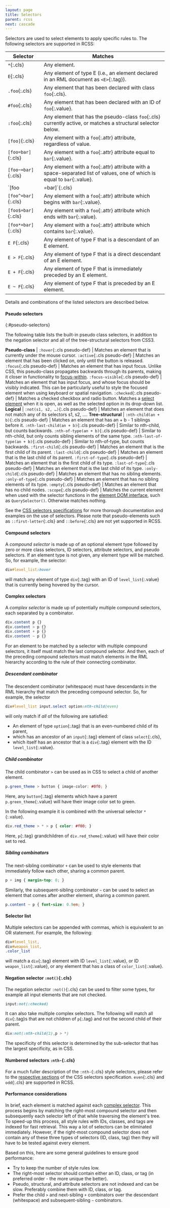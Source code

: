 ```yaml
---
layout: page
title: Selectors
parent: rcss
next: cascade
---
```


Selectors are used to select elements to apply specific rules to. The following selectors are supported in RCSS:

Selector            | Matches
---                 | ---
`*`{:.cls}          | Any element.
`E`{:.cls}          | Any element of type E (i.e., an element declared in an RML document as `<E>`{:.tag}).
`.foo`{:.cls}       | Any element that has been declared with class `foo`{:.cls}.
`#foo`{:.cls}       | Any element that has been declared with an ID of `foo`{:.value}.
`:foo`{:.cls}       | Any element that has the pseudo-class `foo`{:.cls} currently active, or matches a structural selector below.
`[foo]`{:.cls}      | Any element with a `foo`{:.attr} attribute, regardless of value.
`[foo=bar]`{:.cls}  | Any element with a `foo`{:.attr} attribute equal to `bar`{:.value}.
`[foo~=bar]`{:.cls} | Any element with a `foo`{:.attr} attribute with a space-separated list of values, one of which is equal to `bar`{:.value}.
`[foo|=bar]`{:.cls} | Any element with a `foo`{:.attr} attribute equal to `bar`{:.value} or which begins with `bar-`{:.value} including the hyphen.
`[foo^=bar]`{:.cls} | Any element with a `foo`{:.attr} attribute which begins with `bar`{:.value}.
`[foo$=bar]`{:.cls} | Any element with a `foo`{:.attr} attribute which ends with `bar`{:.value}.
`[foo*=bar]`{:.cls} | Any element with a `foo`{:.attr} attribute which contains `bar`{:.value}.
`E F`{:.cls}        | Any element of type F that is a descendant of an E element.
`E > F`{:.cls}      | Any element of type F that is a direct descendant of an E element.
`E + F`{:.cls}      | Any element of type F that is immediately preceded by an E element.
`E ~ F`{:.cls}      | Any element of type F that is preceded by an E element.

Details and combinations of the listed selectors are described below.


#### Pseudo selectors
{:#pseudo-selectors}

The following table lists the built-in pseudo class selectors, in addition to the negation selector and all of the tree-structural selectors from CSS3.

**Pseudo-class**                               |
`:hover`{:.cls pseudo-def}                     | Matches an element that is currently under the mouse cursor.
`:active`{:.cls pseudo-def}                    | Matches an element that has been clicked on, only until the button is released.
`:focus`{:.cls pseudo-def}                     | Matches an element that has input focus. Unlike CSS, this pseudo-class propagates backwards through its parents, making it closer in functionality to [focus-within](https://www.w3.org/TR/selectors-4/#the-focus-within-pseudo).
`:focus-visible`{:.cls pseudo-def}             | Matches an element that has input focus, and whose focus should be visibly indicated. This can be particularly useful to style the focused element when using keyboard or spatial navigation.
`:checked`{:.cls pseudo-def}                   | Matches a checked checkbox and radio button. Matches a [select element]({{"pages/cpp_manual/element_packages/form.html#drop-down-select-box"|relative_url}}) when it is open, as well as the selected option in its drop-down list.
**Logical**                                    |
`:not(s1, s2, …)`{:.cls pseudo-def}            | Matches an element that does not match any of its selectors s1, s2, ….
**Tree-structural**                            |
`:nth-child(an + b)`{:.cls pseudo-def}         | Matches an element that has an + b - 1 siblings before it.
`:nth-last-child(an + b)`{:.cls pseudo-def}    | Similar to nth-child, but counts backwards.
`:nth-of-type(an + b)`{:.cls pseudo-def}       | Similar to nth-child, but only counts sibling elements of the same type.
`:nth-last-of-type(an + b)`{:.cls pseudo-def}  | Similar to nth-of-type, but counts backwards.
`:first-child`{:.cls pseudo-def}               | Matches an element that is the first child of its parent.
`:last-child`{:.cls pseudo-def}                | Matches an element that is the last child of its parent.
`:first-of-type`{:.cls pseudo-def}             | Matches an element that is the first child of its type.
`:last-of-type`{:.cls pseudo-def}              | Matches an element that is the last child of its type.
`:only-child`{:.cls pseudo-def}                | Matches an element that has no sibling elements.
`:only-of-type`{:.cls pseudo-def}              | Matches an element that has no sibling elements of its type.
`:empty`{:.cls pseudo-def}                     | Matches an element that has no child nodes.
`:scope`{:.cls pseudo-def}                     | Matches the current element when used with the selector functions in the [element DOM interface](../cpp_manual/elements.html#dom-interface), such as `QuerySelector()`. Otherwise matches nothing.

See the [CSS selectors specifications](https://www.w3.org/TR/selectors-4/) for more thorough documentation and examples on the use of selectors. Please note that pseudo-elements such as `::first-letter`{:.cls} and `::before`{:.cls} are not yet supported in RCSS.


#### Compound selectors

A *compound selector* is made up of an optional element type followed by zero or more class selectors, ID selectors, attribute selectors, and pseudo selectors. If an element type is not given, any element type will be matched. So, for example, the selector:

```css
div#level_list:hover
```

will match any element of type `div`{:.tag} with an ID of `level_list`{:.value} that is currently being hovered by the cursor.


#### Complex selectors

A *complex selector* is made up of potentially multiple compound selectors, each separated by a combinator.

```css
div.content p {}
div.content > p {}
div.content + p {}
div.content ~ p {}
```
For an element to be matched by a selector with multiple compound selectors, it itself must match the last compound selector. And then, each of the preceding compound selectors must match elements in the RML hierarchy according to the rule of their connecting combinator.

##### Descendant combinator

The descendent combinator (whitespace) must have descendants in the RML hierarchy that match the preceding compound selector. So, for example, the selector

```css
div#level_list input.select option:nth-child(even)
```

will only match if *all* of the following are satisfied:
- An element of type `option`{:.tag} that is an even-numbered child of its parent,
- which has an ancestor of an `input`{:.tag} element of class `select`{:.cls},
- which itself has an ancestor that is a `div`{:.tag} element with the ID `level_list`{:.value}.

##### Child combinator

The child combinator `>` can be used as in CSS to select a child of another element.
```css
p.green_theme > button { image-color: #0f0; }
```
Here, any `button`{:.tag} elements which have a parent `p.green_theme`{:.value} will have their image color set to green.

In the following example it is combined with the universal selector `*`{:.value}.
```css
div.red_theme > * > p { color: #f00; }
```
Here, `p`{:.tag} grandchildren of `div.red_theme`{:.value} will have their color set to red.

##### Sibling combinators

The next-sibling combinator `+` can be used to style elements that immediately follow each other, sharing a common parent.
```css
p + img { margin-top: 0; }
```
Similarly, the subsequent-sibling combinator `~` can be used to select an element that comes after another element, sharing a common parent.
```css
p.content ~ p { font-size: 0.9em; }
```


#### Selector list

Multiple selectors can be appended with commas, which is equivalent to an OR statement. For example, the following:

```css
div#level_list,
div#weapon_list,
.color_list
```

will match a `div`{:.tag} element with ID `level_list`{:.value}, or ID `weapon_list`{:.value}, or any element that has a class of `color_list`{:.value}.


#### Negation selector `:not()`{:.cls}

The negation selector `:not()`{:.cls} can be used to filter some types, for example all input elements that are not checked.
```css
input:not(:checked)
```
It can also take multiple complex selectors. The following will match all `div`{:.tag}s that are not children of `p`{:.tag} and not the second child of their parent.
```css
div:not(:nth-child(2),p > *)
```
The specificity of this selector is determined by the sub-selector that has the largest specificity, as in CSS.


#### Numbered selectors `:nth-`{:.cls}

For a much fuller description of the `:nth-`{:.cls} style selectors, please refer to the [respective sections](https://www.w3.org/TR/selectors-4/#the-nth-child-pseudo) of the CSS selectors specification. `even`{:.cls} and `odd`{:.cls} are supported in RCSS.


#### Performance considerations

In brief, each element is matched against each [complex selector](#complex-selectors). This process begins by matching the right-most compound selector and then subsequently each selector left of that while traversing the element's tree. To speed-up this process, all style rules with IDs, classes, and tags are indexed for fast retrieval. This way a lot of selectors can be eliminated immediately. However, if the right-most compound selector does not contain any of these three types of selectors (ID, class, tag) then they will have to be tested against every element.

Based on this, here are some general guidelines to ensure good performance:

- Try to keep the number of style rules low.
- The right-most selector should contain either an ID, class, or tag (in preferred order - the more unique the better).
- Pseudo, structural, and attribute selectors are not indexed and can be slow. Preferably combine them with ID, class, or tag.
- Prefer the child `>` and next-sibling `+` combinators over the descendant (whitespace) and subsequent-sibling `~` combinators.
